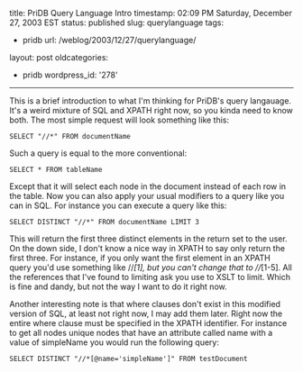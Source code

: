 title: PriDB Query Language Intro
timestamp: 02:09 PM Saturday, December 27, 2003 EST
status: published
slug: querylanguage
tags:
- pridb
url: /weblog/2003/12/27/querylanguage/

layout: post
oldcategories:
- pridb
wordpress_id: '278'

---

This is a brief introduction to what I'm thinking for PriDB's query langauage.  It's a weird mixture of SQL and XPATH right now, so
you kinda need to know both.  The most simple request will look something like this:




    
    SELECT "//*" FROM documentName





Such a query is equal to the more conventional:




    
    SELECT * FROM tableName





Except that it will select each node in the document instead of each row in the table.  Now you can also apply your usual modifiers
to a query like you can in SQL.  For instance you can execute a query like this:




    
    SELECT DISTINCT "//*" FROM documentName LIMIT 3





This will return the first three distinct elements in the return set to the user.  On the down side, I don't know a nice way in XPATH
to say only return the first three.  For instance, if you only want the first element in an XPATH query you'd use something like //*[1],
but you can't change that to //*[1-5].  All the references that I've found to limiting ask you use to XSLT
to limit.  Which is fine and dandy, but not the way I want to do it right now.






Another interesting note is that where clauses don't exist in this modified version of SQL, at least not right now, I may add them later.
Right now the entire where clause must be specified in the XPATH identifier.  For instance to get all nodes unique nodes that have an
attribute called name with a value of simpleName you would run the following
query:




    
    SELECT DISTINCT "//*[@name='simpleName']" FROM testDocument
    
